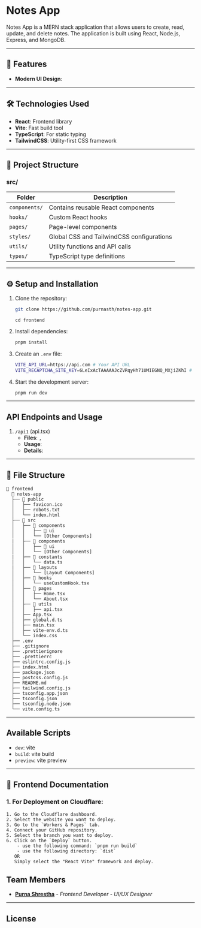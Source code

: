 # Notes App

Notes App is a MERN stack application that allows users to create, read, update, and delete notes. The application is built using React, Node.js, Express, and MongoDB.

---

## 🚀 Features

- **Modern UI Design**:

---

## 🛠️ Technologies Used

- **React**: Frontend library
- **Vite**: Fast build tool
- **TypeScript**: For static typing
- **TailwindCSS**: Utility-first CSS framework

---

## 📁 Project Structure

### **src/**

| Folder            | Description                                      |
|--------------------|--------------------------------------------------|
| `components/`     | Contains reusable React components               |
| `hooks/`          | Custom React hooks                               |
| `pages/`          | Page-level components                            |
| `styles/`         | Global CSS and TailwindCSS configurations         |
| `utils/`          | Utility functions and API calls                  |
| `types/`          | TypeScript type definitions                      |

---

## ⚙️ Setup and Installation

1. Clone the repository:
   ```bash
   git clone https://github.com/purnasth/notes-app.git
    ```
    ```
    cd frontend
    ```

2. Install dependencies:
    ```bash
    pnpm install
    ```
3. Create an `.env` file: 
    ```bash
    VITE_API_URL=https://api.com # Your API URL
    VITE_RECAPTCHA_SITE_KEY=6LeIxAcTAAAAAJcZVRqyHh71UMIEGNQ_MXjiZKhI # Your reCAPTCHA site key
    ```
4. Start the development server:
    ```bash
    pnpm run dev
    ```

---

## API Endpoints and Usage

1. `/api1` (api.tsx)
   - **Files**: ``, ``
   - **Usage**: 
   - **Details**:

---


## 📂 File Structure

``` plaintext
📂 frontend
  📂 notes-app
  ├── 📂 public
  │   ├── favicon.ico
  │   ├── robots.txt
  │   └── index.html
  ├── 📂 src
  │   ├── 📂 components
  │   │   ├── 📂 ui
  │   │   └── [Other Components]
  |   ├── 📂 components
  │   │   ├── 📂 ui
  │   │   └── [Other Components]
  |   ├── 📂 constants
  │   │   └── data.ts
  |   ├── 📂 layouts
  │   │   └── [Layout Components]
  │   ├── 📂 hooks
  │   │   └── useCustomHook.tsx
  │   ├── 📂 pages
  │   │   ├── Home.tsx
  │   │   └── About.tsx
  │   ├── 📂 utils
  │   │   ├── api.tsx
  │   ├── App.tsx
  │   ├── global.d.ts
  │   ├── main.tsx
  │   ├── vite-env.d.ts
  │   └── index.css
  ├── .env
  ├── .gitignore
  ├── .prettierignore
  ├── .prettierrc
  ├── eslintrc.config.js
  ├── index.html
  ├── package.json
  ├── postcss.config.js
  ├── README.md
  ├── tailwind.config.js
  ├── tsconfig.app.json
  ├── tsconfig.json
  ├── tsconfig.node.json
  └── vite.config.ts
```

---

## Available Scripts
- `dev`: vite
- `build`: vite build
- `preview`: vite preview

---

## 📝 Frontend Documentation

### 1. For Deployment on Cloudflare:
``` plaintext
1. Go to the Cloudflare dashboard.
2. Select the website you want to deploy.
3. Go to the `Workers & Pages` tab.
4. Connect your GitHub repository.
5. Select the branch you want to deploy.
6. Click on the `Deploy` button.
    - use the following command: `pnpm run build`
    - use the following directory: `dist`
   OR 
   Simply select the "React Vite" framework and deploy.
```

## Team Members

- **[Purna Shrestha](https://www.purnashrestha.com.np)** - _Frontend Developer_ - _UI/UX Designer_

---

## License

<!-- All designs, code, and assets used in this project are the property of `Purna Shrestha`. Unauthorized use, reproduction, or distribution of any designs, code, or assets without the express written permission of the owners is strictly prohibited and is subject to legal action. -->